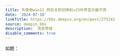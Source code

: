 ```yaml
---
title: 先使用win11 然后关机切换到v23外界显示器不亮
date: '2024-07-18'
linkTitle: https://bbs.deepin.org/en/post/275242
source: deepin_bbs
description:  洗衣带娃 
disable_comments: true
---
```

如题：
